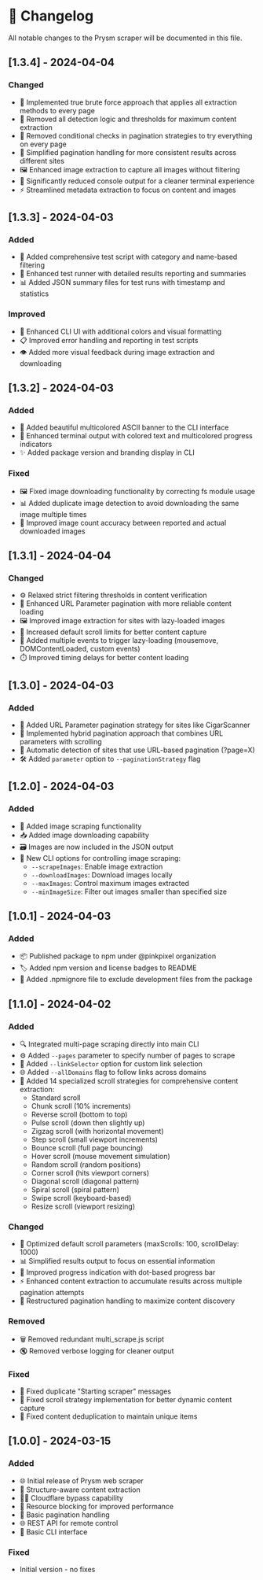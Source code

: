 # 📝 Changelog

All notable changes to the Prysm scraper will be documented in this file.

## [1.3.4] - 2024-04-04

### Changed

- 🔨 Implemented true brute force approach that applies all extraction methods to every page
- 🚫 Removed all detection logic and thresholds for maximum content extraction
- 🧹 Removed conditional checks in pagination strategies to try everything on every page
- 🔄 Simplified pagination handling for more consistent results across different sites
- 🖼️ Enhanced image extraction to capture all images without filtering
- 🤫 Significantly reduced console output for a cleaner terminal experience
- ⚡ Streamlined metadata extraction to focus on content and images

## [1.3.3] - 2024-04-03

### Added

- 🧪 Added comprehensive test script with category and name-based filtering
- 🌈 Enhanced test runner with detailed results reporting and summaries
- 📊 Added JSON summary files for test runs with timestamp and statistics

### Improved

- 🎨 Enhanced CLI UI with additional colors and visual formatting
- 📋 Improved error handling and reporting in test scripts
- 👁️ Added more visual feedback during image extraction and downloading

## [1.3.2] - 2024-04-03

### Added

- 🎨 Added beautiful multicolored ASCII banner to the CLI interface
- 🌈 Enhanced terminal output with colored text and multicolored progress indicators
- ✨ Added package version and branding display in CLI

### Fixed

- 🖼️ Fixed image downloading functionality by correcting fs module usage
- 📊 Added duplicate image detection to avoid downloading the same image multiple times
- 🔢 Improved image count accuracy between reported and actual downloaded images

## [1.3.1] - 2024-04-04

### Changed

- ⚙️ Relaxed strict filtering thresholds in content verification
- 🔄 Enhanced URL Parameter pagination with more reliable content loading
- 🖼️ Improved image extraction for sites with lazy-loaded images
- 🚀 Increased default scroll limits for better content capture
- 🧠 Added multiple events to trigger lazy-loading (mousemove, DOMContentLoaded, custom events)
- ⏱️ Improved timing delays for better content loading

## [1.3.0] - 2024-04-03

### Added

- 📄 Added URL Parameter pagination strategy for sites like CigarScanner
- 🔄 Implemented hybrid pagination approach that combines URL parameters with scrolling
- 🧠 Automatic detection of sites that use URL-based pagination (?page=X)
- 🛠️ Added `parameter` option to `--paginationStrategy` flag

## [1.2.0] - 2024-04-03

### Added

- 📸 Added image scraping functionality
- 📥 Added image downloading capability
- 🗃️ Images are now included in the JSON output
- 🔧 New CLI options for controlling image scraping:
  - `--scrapeImages`: Enable image extraction
  - `--downloadImages`: Download images locally
  - `--maxImages`: Control maximum images extracted
  - `--minImageSize`: Filter out images smaller than specified size

## [1.0.1] - 2024-04-03

### Added

- 📦 Published package to npm under @pinkpixel organization
- 🏷️ Added npm version and license badges to README
- 📄 Added .npmignore file to exclude development files from the package

## [1.1.0] - 2024-04-02

### Added

- 🔍 Integrated multi-page scraping directly into main CLI
- ⚙️ Added `--pages` parameter to specify number of pages to scrape
- 🔗 Added `--linkSelector` option for custom link selection
- 🌐 Added `--allDomains` flag to follow links across domains
- 🧠 Added 14 specialized scroll strategies for comprehensive content extraction:
  - Standard scroll
  - Chunk scroll (10% increments)
  - Reverse scroll (bottom to top)
  - Pulse scroll (down then slightly up)
  - Zigzag scroll (with horizontal movement)
  - Step scroll (small viewport increments)
  - Bounce scroll (full page bouncing)
  - Hover scroll (mouse movement simulation)
  - Random scroll (random positions)
  - Corner scroll (hits viewport corners)
  - Diagonal scroll (diagonal pattern)
  - Spiral scroll (spiral pattern)
  - Swipe scroll (keyboard-based)
  - Resize scroll (viewport resizing)

### Changed

- 🔄 Optimized default scroll parameters (maxScrolls: 100, scrollDelay: 1000)
- 📊 Simplified results output to focus on essential information
- 🚀 Improved progress indication with dot-based progress bar
- ⚡ Enhanced content extraction to accumulate results across multiple pagination attempts
- 🧩 Restructured pagination handling to maximize content discovery

### Removed

- 🗑️ Removed redundant multi_scrape.js script
- 🔇 Removed verbose logging for cleaner output

### Fixed

- 🐛 Fixed duplicate "Starting scraper" messages
- 🔧 Fixed scroll strategy implementation for better dynamic content capture
- 🧪 Fixed content deduplication to maintain unique items

## [1.0.0] - 2024-03-15

### Added

- 🌐 Initial release of Prysm web scraper
- 🧠 Structure-aware content extraction
- 🕵️‍♂️ Cloudflare bypass capability
- 🚫 Resource blocking for improved performance
- 🔄 Basic pagination handling
- 🌐 REST API for remote control
- 📑 Basic CLI interface

### Fixed

- Initial version - no fixes 